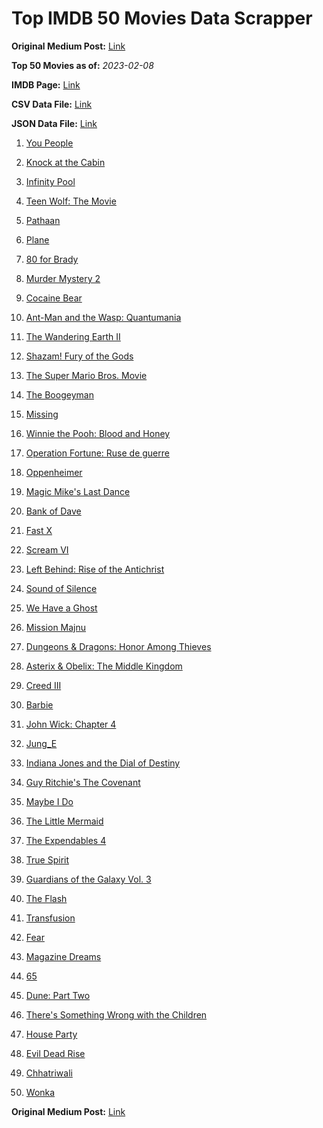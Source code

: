 # Top IMDB 50 Movies Data Scrapper

**Original Medium Post:** [Link](https://medium.com/@nishantsahoo/which-movie-should-i-watch-5c83a3c0f5b1) 

**Top 50 Movies as of:** _2023-02-08_

**IMDB Page:** [Link](http://www.imdb.com/search/title?release_date=2023,2023&title_type=feature)

**CSV Data File:** [Link](/Data/data.csv)

**JSON Data File:** [Link](/Data/data.json)

1. [You People](https://www.imdb.com/title/tt14826022/?ref_=adv_li_tt)

2. [Knock at the Cabin](https://www.imdb.com/title/tt15679400/?ref_=adv_li_tt)

3. [Infinity Pool](https://www.imdb.com/title/tt10365998/?ref_=adv_li_tt)

4. [Teen Wolf: The Movie](https://www.imdb.com/title/tt15486810/?ref_=adv_li_tt)

5. [Pathaan](https://www.imdb.com/title/tt12844910/?ref_=adv_li_tt)

6. [Plane](https://www.imdb.com/title/tt5884796/?ref_=adv_li_tt)

7. [80 for Brady](https://www.imdb.com/title/tt18079362/?ref_=adv_li_tt)

8. [Murder Mystery 2](https://www.imdb.com/title/tt15255288/?ref_=adv_li_tt)

9. [Cocaine Bear](https://www.imdb.com/title/tt14209916/?ref_=adv_li_tt)

10. [Ant-Man and the Wasp: Quantumania](https://www.imdb.com/title/tt10954600/?ref_=adv_li_tt)

11. [The Wandering Earth II](https://www.imdb.com/title/tt13539646/?ref_=adv_li_tt)

12. [Shazam! Fury of the Gods](https://www.imdb.com/title/tt10151854/?ref_=adv_li_tt)

13. [The Super Mario Bros. Movie](https://www.imdb.com/title/tt6718170/?ref_=adv_li_tt)

14. [The Boogeyman](https://www.imdb.com/title/tt3427252/?ref_=adv_li_tt)

15. [Missing](https://www.imdb.com/title/tt10855768/?ref_=adv_li_tt)

16. [Winnie the Pooh: Blood and Honey](https://www.imdb.com/title/tt19623240/?ref_=adv_li_tt)

17. [Operation Fortune: Ruse de guerre](https://www.imdb.com/title/tt7985704/?ref_=adv_li_tt)

18. [Oppenheimer](https://www.imdb.com/title/tt15398776/?ref_=adv_li_tt)

19. [Magic Mike's Last Dance](https://www.imdb.com/title/tt16280138/?ref_=adv_li_tt)

20. [Bank of Dave](https://www.imdb.com/title/tt14308636/?ref_=adv_li_tt)

21. [Fast X](https://www.imdb.com/title/tt5433140/?ref_=adv_li_tt)

22. [Scream VI](https://www.imdb.com/title/tt17663992/?ref_=adv_li_tt)

23. [Left Behind: Rise of the Antichrist](https://www.imdb.com/title/tt16174868/?ref_=adv_li_tt)

24. [Sound of Silence](https://www.imdb.com/title/tt19363554/?ref_=adv_li_tt)

25. [We Have a Ghost](https://www.imdb.com/title/tt7798604/?ref_=adv_li_tt)

26. [Mission Majnu](https://www.imdb.com/title/tt13131232/?ref_=adv_li_tt)

27. [Dungeons & Dragons: Honor Among Thieves](https://www.imdb.com/title/tt2906216/?ref_=adv_li_tt)

28. [Asterix & Obelix: The Middle Kingdom](https://www.imdb.com/title/tt11210390/?ref_=adv_li_tt)

29. [Creed III](https://www.imdb.com/title/tt11145118/?ref_=adv_li_tt)

30. [Barbie](https://www.imdb.com/title/tt1517268/?ref_=adv_li_tt)

31. [John Wick: Chapter 4](https://www.imdb.com/title/tt10366206/?ref_=adv_li_tt)

32. [Jung_E](https://www.imdb.com/title/tt22352848/?ref_=adv_li_tt)

33. [Indiana Jones and the Dial of Destiny](https://www.imdb.com/title/tt1462764/?ref_=adv_li_tt)

34. [Guy Ritchie's The Covenant](https://www.imdb.com/title/tt4873118/?ref_=adv_li_tt)

35. [Maybe I Do](https://www.imdb.com/title/tt20879602/?ref_=adv_li_tt)

36. [The Little Mermaid](https://www.imdb.com/title/tt5971474/?ref_=adv_li_tt)

37. [The Expendables 4](https://www.imdb.com/title/tt3291150/?ref_=adv_li_tt)

38. [True Spirit](https://www.imdb.com/title/tt2353868/?ref_=adv_li_tt)

39. [Guardians of the Galaxy Vol. 3](https://www.imdb.com/title/tt6791350/?ref_=adv_li_tt)

40. [The Flash](https://www.imdb.com/title/tt0439572/?ref_=adv_li_tt)

41. [Transfusion](https://www.imdb.com/title/tt14873054/?ref_=adv_li_tt)

42. [Fear](https://www.imdb.com/title/tt12830948/?ref_=adv_li_tt)

43. [Magazine Dreams](https://www.imdb.com/title/tt13652142/?ref_=adv_li_tt)

44. [65](https://www.imdb.com/title/tt12261776/?ref_=adv_li_tt)

45. [Dune: Part Two](https://www.imdb.com/title/tt15239678/?ref_=adv_li_tt)

46. [There's Something Wrong with the Children](https://www.imdb.com/title/tt16127696/?ref_=adv_li_tt)

47. [House Party](https://www.imdb.com/title/tt8005118/?ref_=adv_li_tt)

48. [Evil Dead Rise](https://www.imdb.com/title/tt13345606/?ref_=adv_li_tt)

49. [Chhatriwali](https://www.imdb.com/title/tt15516226/?ref_=adv_li_tt)

50. [Wonka](https://www.imdb.com/title/tt6166392/?ref_=adv_li_tt)

**Original Medium Post:** [Link](https://medium.com/@nishantsahoo/which-movie-should-i-watch-5c83a3c0f5b1) 
